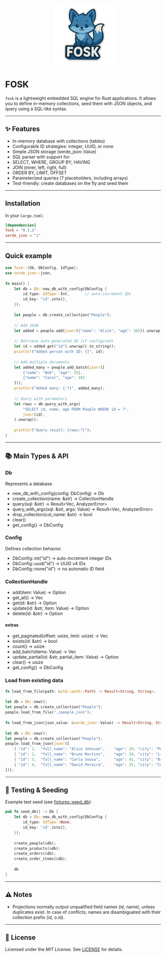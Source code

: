 <p align="center">
  <img src="images/fosk_logo.png" height="200" alt="FOSK logo">
</p>

# FOSK

`fosk` is a lightweight embedded SQL engine for Rust applications.
It allows you to define in-memory collections, seed them with JSON objects, and query using a SQL-like syntax.

---

## ✨ Features

- In-memory database with collections (tables)
- Configurable ID strategies: integer, UUID, or none
- Simple JSON storage (serde_json::Value)
- SQL parser with support for:
- SELECT, WHERE, GROUP BY, HAVING
- JOIN (inner, left, right, full)
- ORDER BY, LIMIT, OFFSET
- Parameterized queries (? placeholders, including arrays)
- Test-friendly: create databases on the fly and seed them

---

## Installation

In your `Cargo.toml`:

```toml
[dependencies]
fosk = "0.1.2"
serde_json = "1"
```

---

## Quick example

```rust
use fosk::{Db, DbConfig, IdType};
use serde_json::json;

fn main() {
    let db = Db::new_db_with_config(DbConfig {
        id_type: IdType::Int,       // auto-increment IDs
        id_key: "id".into(),
    });

    let people = db.create_collection("People");

    // Add JSON
    let added = people.add(json!({"name": "Alice", "age": 30})).unwrap();

    // Retrieve auto-generated ID (if configured)
    let id = added.get("id").unwrap().to_string();
    println!("Added person with ID: {}", id);

    // Add multiple documents
    let added_many = people.add_batch(json!([
        {"name": "Bob", "age": 25},
        {"name": "Carol", "age": 28}
    ]));
    println!("Added many: {:?}", added_many);

    // Query with parameters
    let rows = db.query_with_args(
        "SELECT id, name, age FROM People WHERE id = ?",
        json!(id),
    ).unwrap();

    println!("Query result: {rows:?}");
}
```

---

## 📚 Main Types & API

### Db

Represents a database.

- new_db_with_config(config: DbConfig) -> Db
- create_collection(name: &str) -> CollectionHandle
- query(sql: &str) -> Result<Vec<Value>, AnalyzerError>
- query_with_args(sql: &str, args: Value) -> Result<Vec<Value>, AnalyzerError>
- drop_collection(col_name: &str) -> bool
- clear()
- get_config() -> DbConfig

### Config

Defines collection behavior.

- DbConfig::int("id") → auto-increment integer IDs
- DbConfig::uuid("id") → UUID v4 IDs
- DbConfig::none("id") → no automatic ID field

### CollectionHandle

- add(item: Value) -> Option<Value>
- get_all() -> Vec<Value>
- get(id: &str) -> Option<Value>
- update(id: &str, item: Value) -> Option<Value>
- delete(id: &str) -> Option<Value>

#### extras

- get_paginated(offset: usize, limit: usize) -> Vec<Value>
- exists(id: &str) -> bool
- count() -> usize
- add_batch(items: Value) -> Vec<Value>
- update_partial(id: &str, partial_item: Value) -> Option<Value>
- clear() -> usize
- get_config() -> DbConfig

### Load from existing data

```rust
fn load_from_file(path: &std::path::Path) -> Result<String, String>;

let db = Db::new();
let people = db.create_collection("People");
people.load_from_file("./people.json");

fn load_from_json(json_value: &serde_json::Value) -> Result<String, String>

let db = Db::new();
let people = db.create_collection("People");
people.load_from_json(json!([
    { "id": 1,  "full_name": "Alice Johnson",    "age": 29, "city": "Porto",    "vip": true  },
    { "id": 2,  "full_name": "Bruno Martins",    "age": 34, "city": "Lisboa",   "vip": false },
    { "id": 3,  "full_name": "Carla Sousa",      "age": 41, "city": "Braga",    "vip": false },
    { "id": 4,  "full_name": "David Pereira",    "age": 25, "city": "Coimbra",  "vip": true  }
]));
```

---

## 🧪 Testing & Seeding

Example test seed (see [fixtures::seed_db](https://github.com/lvendrame/fosk/blob/main/src/executor/_tests.rs#L252)):

```rust
pub fn seed_db() -> Db {
    let db = Db::new_db_with_config(DbConfig {
        id_type: IdType::None,
        id_key: "id".into(),
    });

    create_people(&db);
    create_products(&db);
    create_orders(&db);
    create_order_items(&db);

    db
}
```

---

## ⚠️ Notes

- Projections normally output unqualified field names (id, name), unless duplicates exist.
  In case of conflicts, names are disambiguated with their collection prefix (id, o.id).

---

## 📄 License

Licensed under the _MIT License_.
See [LICENSE](https://raw.githubusercontent.com/lvendrame/fosk/refs/heads/main/license.txt) for details.
